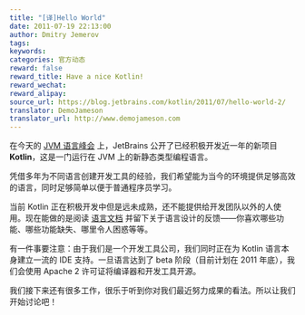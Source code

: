 ```yaml
---
title: "[译]Hello World"
date: 2011-07-19 22:13:00
author: Dmitry Jemerov
tags:
keywords:
categories: 官方动态
reward: false
reward_title: Have a nice Kotlin!
reward_wechat:
reward_alipay:
source_url: https://blog.jetbrains.com/kotlin/2011/07/hello-world-2/
translator: DemoJameson
translator_url: http://www.demojameson.com
---
```


在今天的 [JVM 语言峰会](http://openjdk.java.net/projects/mlvm/jvmlangsummit/) 上，JetBrains 公开了已经积极开发近一年的新项目 **Kotlin**，这是一门运行在 JVM 上的新静态类型编程语言。

凭借多年为不同语言创建开发工具的经验，我们希望能为当今的环境提供足够高效的语言，同时足够简单以便于普通程序员学习。

当前 Kotlin 正在积极开发中但是远未成熟，还不能提供给开发团队以外的人使用。现在能做的是阅读 [语言文档](http://confluence.jetbrains.net/display/Kotlin/Welcome) 并留下关于语言设计的反馈——你喜欢哪些功能、哪些功能缺失、哪里令人困惑等等。

有一件事要注意：由于我们是一个开发工具公司，我们同时正在为 Kotlin 语言本身建立一流的 IDE 支持。一旦语言达到了 beta 阶段（目前计划在 2011 年底），我们会使用 Apache 2 许可证将编译器和开发工具开源。

我们接下来还有很多工作，很乐于听到你对我们最近努力成果的看法。所以让我们开始讨论吧！
